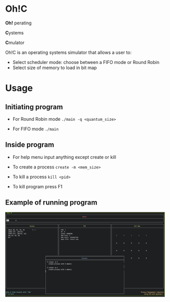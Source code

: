 # Oh!C

__Oh!__ perating 

**C**ystems

**C**mulator

Oh!C is an operating systems simulator that allows a user to:

- Select scheduler mode: choose between a FIFO mode or Round Robin
- Select size of memory to load in bit map

# Usage
## Initiating program
- For Round Robin mode
`./main -q <quantum_size>`

- For FIFO mode
`./main`

## Inside program
- For help menu input anything except create or kill

- To create a process
`create -m <mem_size>`

- To kill a process
`kill <pid>`

- To kill program press F1

## Example of running program

![Simulator running](./sim_so.png) 
